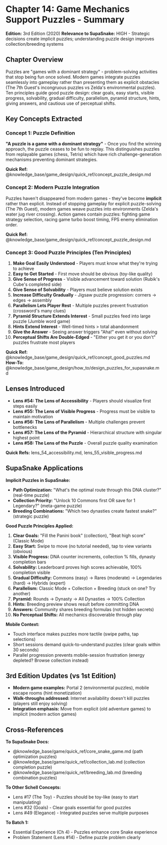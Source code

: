 # Chapter 14: Game Mechanics Support Puzzles - Summary

**Edition:** 3rd Edition (2020)
**Relevance to SupaSnake:** HIGH - Strategic decisions create implicit puzzles; understanding puzzle design improves collection/breeding systems

## Chapter Overview

Puzzles are "games with a dominant strategy" - problem-solving activities that stop being fun once solved. Modern games integrate puzzles seamlessly into gameplay rather than presenting them as explicit obstacles (The 7th Guest's incongruous puzzles vs Zelda's environmental puzzles). Ten principles guide good puzzle design: clear goals, easy starts, visible progress, solvability, gradual difficulty, parallelism, pyramid structure, hints, giving answers, and cautious use of perceptual shifts.

## Key Concepts Extracted

### Concept 1: Puzzle Definition
**"A puzzle is a game with a dominant strategy"** - Once you find the winning approach, the puzzle ceases to be fun to replay. This distinguishes puzzles from replayable games (chess, Tetris) which have rich challenge-generation mechanisms preventing dominant strategies.

**Quick Ref:** @knowledge_base/game_design/quick_ref/concept_puzzle_design.md

### Concept 2: Modern Puzzle Integration
Puzzles haven't disappeared from modern games - they've become **implicit** rather than explicit. Instead of stopping gameplay for explicit puzzle-solving (The 7th Guest), modern games weave puzzles into environments (Zelda's water jug river crossing). Action games contain puzzles: fighting game strategy selection, racing game turbo boost timing, FPS enemy elimination order.

**Quick Ref:** @knowledge_base/game_design/quick_ref/concept_puzzle_design.md

### Concept 3: Good Puzzle Principles (Ten Principles)

1. **Make Goal Easily Understood** - Players must know what they're trying to achieve
2. **Easy to Get Started** - First move should be obvious (toy-like quality)
3. **Give Sense of Progress** - Visible advancement toward solution (Rubik's Cube's completed side)
4. **Give Sense of Solvability** - Players must believe solution exists
5. **Increase Difficulty Gradually** - Jigsaw puzzle progression: corners → edges → assembly
6. **Parallelism Lets Player Rest** - Multiple puzzles prevent frustration (crossword's many clues)
7. **Pyramid Structure Extends Interest** - Small puzzles feed into large puzzle (Jumble word game)
8. **Hints Extend Interest** - Well-timed hints > total abandonment
9. **Give the Answer** - Seeing answer triggers "Aha!" even without solving
10. **Perceptual Shifts Are Double-Edged** - "Either you get it or you don't" puzzles frustrate most players

**Quick Ref:** @knowledge_base/game_design/quick_ref/concept_good_puzzles.md
**How-To:** @knowledge_base/game_design/how_to/design_puzzles_for_supasnake.md

## Lenses Introduced

- **Lens #54: The Lens of Accessibility** - Players should visualize first steps easily
- **Lens #55: The Lens of Visible Progress** - Progress must be visible to maintain motivation
- **Lens #56: The Lens of Parallelism** - Multiple challenges prevent bottlenecks
- **Lens #57: The Lens of the Pyramid** - Hierarchical structure with singular highest point
- **Lens #58: The Lens of the Puzzle** - Overall puzzle quality examination

**Quick Refs:** lens_54_accessibility.md, lens_55_visible_progress.md

## SupaSnake Applications

**Implicit Puzzles in SupaSnake:**
- **Path Optimization:** "What's the optimal route through this DNA cluster?" (real-time puzzle)
- **Collection Priority:** "Unlock 10 Commons first OR save for 1 Legendary?" (meta-game puzzle)
- **Breeding Combinations:** "Which two dynasties create fastest snake?" (strategic puzzle)

**Good Puzzle Principles Applied:**
1. **Clear Goals:** "Fill the Panini book" (collection), "Beat high score" (Classic Mode)
2. **Easy Start:** Swipe to move (no tutorial needed), tap to view variants (obvious)
3. **Visible Progress:** DNA counter increments, collection % fills, dynasty completion bars
4. **Solvability:** Leaderboard proves high scores achievable, 100% completion visible
5. **Gradual Difficulty:** Commons (easy) → Rares (moderate) → Legendaries (hard) → Hybrids (expert)
6. **Parallelism:** Classic Mode + Collection + Breeding (stuck on one? Try another)
7. **Pyramid:** Rounds → Dynasty → All Dynasties → 100% Collection
8. **Hints:** Breeding preview shows result before committing DNA
9. **Answers:** Community shares breeding formulas (not hidden secrets)
10. **No Perceptual Shifts:** All mechanics discoverable through play

**Mobile Context:**
- Touch interface makes puzzles more tactile (swipe paths, tap selections)
- Short sessions demand quick-to-understand puzzles (clear goals within 30 seconds)
- Parallel progression prevents mobile-session frustration (energy depleted? Browse collection instead)

## 3rd Edition Updates (vs 1st Edition)

- **Modern game examples:** Portal 2 (environmental puzzles), mobile escape rooms (hint monetization)
- **Walk-throughs addressed:** Internet availability doesn't kill puzzles (players still enjoy solving)
- **Integration emphasis:** Move from explicit (old adventure games) to implicit (modern action games)

## Cross-References

**To SupaSnake Docs:**
- @knowledge_base/game/quick_ref/core_snake_game.md (path optimization puzzles)
- @knowledge_base/game/quick_ref/collection_lab.md (collection completion puzzle)
- @knowledge_base/game/quick_ref/breeding_lab.md (breeding combination puzzles)

**To Other Schell Concepts:**
- Lens #17 (The Toy) - Puzzles should be toy-like (easy to start manipulating)
- Lens #32 (Goals) - Clear goals essential for good puzzles
- Lens #49 (Elegance) - Integrated puzzles serve multiple purposes

**To Batch 1:**
- Essential Experience (Ch 4) - Puzzles enhance core Snake experience
- Problem Statement (Lens #14) - Define puzzle problem clearly
